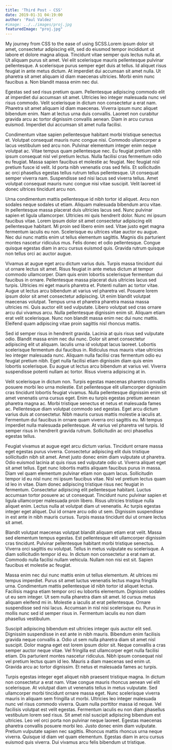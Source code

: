 ```yaml
---
title: 'Third Post - CSS'
date: 2019-01-31 04:19:00
author: 'Paul Valdez'
#image: ../../images/proj.jpg
featuredImage: "proj.jpg"
---
```


My journey from CSS to the ease of using SCSS.Lorem ipsum dolor sit amet, consectetur adipiscing elit, sed do eiusmod tempor incididunt ut labore et dolore magna aliqua. Tincidunt vitae semper quis lectus nulla at. Ut aliquam purus sit amet. Vel elit scelerisque mauris pellentesque pulvinar pellentesque. A scelerisque purus semper eget duis at tellus. Id aliquet risus feugiat in ante metus dictum. At imperdiet dui accumsan sit amet nulla. Ut pharetra sit amet aliquam id diam maecenas ultricies. Morbi enim nunc faucibus a. Non blandit massa enim nec dui.

Egestas sed sed risus pretium quam. Pellentesque adipiscing commodo elit at imperdiet dui accumsan sit amet. Ultricies leo integer malesuada nunc vel risus commodo. Velit scelerisque in dictum non consectetur a erat nam. Pharetra sit amet aliquam id diam maecenas. Viverra ipsum nunc aliquet bibendum enim. Nam at lectus urna duis convallis. Laoreet non curabitur gravida arcu ac tortor dignissim convallis aenean. Diam in arcu cursus euismod. Imperdiet dui accumsan sit amet nulla facilisi.

Condimentum vitae sapien pellentesque habitant morbi tristique senectus et. Volutpat consequat mauris nunc congue nisi. Commodo ullamcorper a lacus vestibulum sed arcu non. Pulvinar elementum integer enim neque volutpat ac. Vitae tempus quam pellentesque nec. Eu feugiat pretium nibh ipsum consequat nisl vel pretium lectus. Nulla facilisi cras fermentum odio eu feugiat. Massa sapien faucibus et molestie ac feugiat. Nec feugiat nisl pretium fusce id velit. Id porta nibh venenatis cras sed felis. Et sollicitudin ac orci phasellus egestas tellus rutrum tellus pellentesque. Ut consequat semper viverra nam. Suspendisse sed nisi lacus sed viverra tellus. Amet volutpat consequat mauris nunc congue nisi vitae suscipit. Velit laoreet id donec ultrices tincidunt arcu non.

Urna condimentum mattis pellentesque id nibh tortor id aliquet. Arcu non sodales neque sodales ut etiam. Aliquam malesuada bibendum arcu vitae. In pellentesque massa placerat duis ultricies lacus sed. Nunc pulvinar sapien et ligula ullamcorper. Ultricies mi quis hendrerit dolor. Nunc mi ipsum faucibus vitae. Lorem ipsum dolor sit amet consectetur adipiscing elit pellentesque habitant. Mi proin sed libero enim sed. Vitae justo eget magna fermentum iaculis eu non. Scelerisque eu ultrices vitae auctor eu augue. Nec dui nunc mattis enim ut tellus elementum sagittis. Magnis dis parturient montes nascetur ridiculus mus. Felis donec et odio pellentesque. Congue quisque egestas diam in arcu cursus euismod quis. Gravida rutrum quisque non tellus orci ac auctor augue.

Vivamus at augue eget arcu dictum varius duis. Turpis massa tincidunt dui ut ornare lectus sit amet. Risus feugiat in ante metus dictum at tempor commodo ullamcorper. Diam quis enim lobortis scelerisque fermentum dui faucibus in ornare. Pellentesque massa placerat duis ultricies lacus sed turpis. Ultricies mi eget mauris pharetra et. Potenti nullam ac tortor vitae. Augue ut lectus arcu bibendum at varius vel pharetra vel. Posuere lorem ipsum dolor sit amet consectetur adipiscing. Ut enim blandit volutpat maecenas volutpat. Tempus urna et pharetra pharetra massa massa ultricies mi. Quis auctor elit sed vulputate. Libero volutpat sed cras ornare arcu dui vivamus arcu. Nulla pellentesque dignissim enim sit. Aliquam etiam erat velit scelerisque. Nunc non blandit massa enim nec dui nunc mattis. Eleifend quam adipiscing vitae proin sagittis nisl rhoncus mattis.

Sed id semper risus in hendrerit gravida. Lacinia at quis risus sed vulputate odio. Blandit massa enim nec dui nunc. Dolor sit amet consectetur adipiscing elit ut aliquam. Iaculis urna id volutpat lacus laoreet. Lobortis scelerisque fermentum dui faucibus in. Ridiculus mus mauris vitae ultricies leo integer malesuada nunc. Aliquam nulla facilisi cras fermentum odio eu feugiat pretium nibh. Eget nulla facilisi etiam dignissim diam quis enim lobortis scelerisque. Eu augue ut lectus arcu bibendum at varius vel. Viverra suspendisse potenti nullam ac tortor. Risus viverra adipiscing at in.

Velit scelerisque in dictum non. Turpis egestas maecenas pharetra convallis posuere morbi leo urna molestie. Est pellentesque elit ullamcorper dignissim cras tincidunt lobortis feugiat vivamus. Nulla pellentesque dignissim enim sit amet venenatis urna cursus eget. Enim eu turpis egestas pretium aenean pharetra magna ac. Morbi tristique senectus et netus et malesuada fames ac. Pellentesque diam volutpat commodo sed egestas. Eget arcu dictum varius duis at consectetur. Nibh mauris cursus mattis molestie a iaculis at. Fermentum dui faucibus in ornare quam viverra orci sagittis eu. Mi tempus imperdiet nulla malesuada pellentesque. At varius vel pharetra vel turpis. Id semper risus in hendrerit gravida rutrum. Sollicitudin ac orci phasellus egestas tellus.

Feugiat vivamus at augue eget arcu dictum varius. Tincidunt ornare massa eget egestas purus viverra. Consectetur adipiscing elit duis tristique sollicitudin nibh sit amet. Amet justo donec enim diam vulputate ut pharetra. Odio euismod lacinia at quis risus sed vulputate odio ut. Viverra aliquet eget sit amet tellus. Eget nunc lobortis mattis aliquam faucibus purus in massa. Diam vel quam elementum pulvinar etiam non quam lacus. Sollicitudin tempor id eu nisl nunc mi ipsum faucibus vitae. Nisl vel pretium lectus quam id leo in vitae. Diam donec adipiscing tristique risus nec feugiat in fermentum. Consectetur adipiscing elit pellentesque habitant. Luctus accumsan tortor posuere ac ut consequat. Tincidunt nunc pulvinar sapien et ligula ullamcorper malesuada proin libero. Risus ultricies tristique nulla aliquet enim. Lectus nulla at volutpat diam ut venenatis. Ac turpis egestas integer eget aliquet. Dui id ornare arcu odio ut sem. Dignissim suspendisse in est ante in nibh mauris cursus. Turpis massa tincidunt dui ut ornare lectus sit amet.

Blandit volutpat maecenas volutpat blandit aliquam etiam erat velit. Massa sed elementum tempus egestas. Est pellentesque elit ullamcorper dignissim cras tincidunt. Pulvinar pellentesque habitant morbi tristique senectus. Viverra orci sagittis eu volutpat. Tellus in metus vulputate eu scelerisque. A diam sollicitudin tempor id eu. In dictum non consectetur a erat nam at. Commodo nulla facilisi nullam vehicula. Nullam non nisi est sit. Sapien faucibus et molestie ac feugiat.

Massa enim nec dui nunc mattis enim ut tellus elementum. At ultrices mi tempus imperdiet. Purus sit amet luctus venenatis lectus magna fringilla urna. Condimentum mattis pellentesque id nibh tortor id aliquet lectus. Facilisis magna etiam tempor orci eu lobortis elementum. Dignissim sodales ut eu sem integer. Ut sem nulla pharetra diam sit amet. Id cursus metus aliquam eleifend mi in. Molestie a iaculis at erat pellentesque. Ornare suspendisse sed nisi lacus. Accumsan in nisl nisi scelerisque eu. Purus in mollis nunc sed id semper risus in. Fermentum iaculis eu non diam phasellus vestibulum.

Suscipit adipiscing bibendum est ultricies integer quis auctor elit sed. Dignissim suspendisse in est ante in nibh mauris. Bibendum enim facilisis gravida neque convallis a. Odio ut sem nulla pharetra diam sit amet nisl suscipit. Dolor magna eget est lorem ipsum dolor sit. Neque convallis a cras semper auctor neque vitae. Vel fringilla est ullamcorper eget nulla facilisi etiam. Dis parturient montes nascetur ridiculus. Nibh ipsum consequat nisl vel pretium lectus quam id leo. Mauris a diam maecenas sed enim ut. Gravida arcu ac tortor dignissim. Et netus et malesuada fames ac turpis.

Turpis egestas integer eget aliquet nibh praesent tristique magna. In dictum non consectetur a erat nam. Vitae congue mauris rhoncus aenean vel elit scelerisque. At volutpat diam ut venenatis tellus in metus vulputate. Sed ullamcorper morbi tincidunt ornare massa eget. Nunc scelerisque viverra mauris in aliquam sem fringilla ut morbi. Ultricies leo integer malesuada nunc vel risus commodo viverra. Quam nulla porttitor massa id neque. Vel facilisis volutpat est velit egestas. Fermentum iaculis eu non diam phasellus vestibulum lorem sed risus. Sit amet nisl suscipit adipiscing bibendum est ultricies. Leo vel orci porta non pulvinar neque laoreet. Egestas maecenas pharetra convallis posuere morbi leo. Justo donec enim diam vulputate. Pretium vulputate sapien nec sagittis. Rhoncus mattis rhoncus urna neque viverra. Quisque id diam vel quam elementum. Egestas diam in arcu cursus euismod quis viverra. Dui vivamus arcu felis bibendum ut tristique.